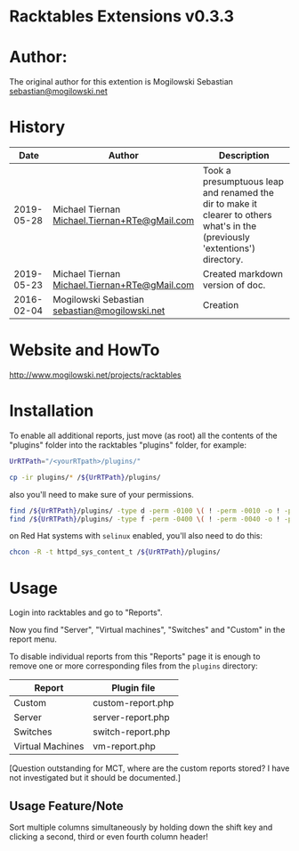 Racktables Extensions v0.3.3
=====

# Author:
The original author for this extention is Mogilowski Sebastian <sebastian@mogilowski.net>

# History
| Date | Author | Description
|--- |--- |---
| 2019-05-28 | Michael Tiernan<br>Michael.Tiernan+RTe@gMail.com | Took a presumptuous leap and renamed the dir to make it clearer to others what's in the (previously 'extentions') directory.
| 2019-05-23 | Michael Tiernan<br>Michael.Tiernan+RTe@gMail.com | Created markdown version of doc.|
| 2016-02-04 | Mogilowski Sebastian<br>sebastian@mogilowski.net | Creation |

# Website and HowTo
http://www.mogilowski.net/projects/racktables

# Installation

To enable all additional reports, just move (as root) all the contents of the "plugins" folder into the racktables "plugins" folder, for example:

~~~sh
UrRTPath="/<yourRTpath>/plugins/"

cp -ir plugins/* /${UrRTPath}/plugins/
~~~

also you'll need to make sure of your permissions.

~~~sh
find /${UrRTPath}/plugins/ -type d -perm -0100 \( ! -perm -0010 -o ! -perm -0001 \) -print0 | xargs -0 -r chmod a+rx
find /${UrRTPath}/plugins/ -type f -perm -0400 \( ! -perm -0040 -o ! -perm -0004 \) -print0 | xargs -0 -r chmod a+r
~~~

on Red Hat systems with `selinux` enabled, you'll also need to do this:

~~~sh
chcon -R -t httpd_sys_content_t /${UrRTPath}/plugins/ 
~~~

# Usage

Login into racktables and go to "Reports".

Now you find "Server", "Virtual machines", "Switches" and "Custom" in the report menu.

To disable individual reports from this "Reports" page it is enough to remove one or more corresponding files from the `plugins` directory:

| Report | Plugin file
|---|---
| Custom | custom-report.php
| Server | server-report.php
| Switches | switch-report.php
| Virtual Machines | vm-report.php

[Question outstanding for MCT, where are the custom reports stored? I have not investigated but it should be documented.]

## Usage Feature/Note

Sort multiple columns simultaneously by holding down the shift key and clicking a second, third or even fourth column header! 
